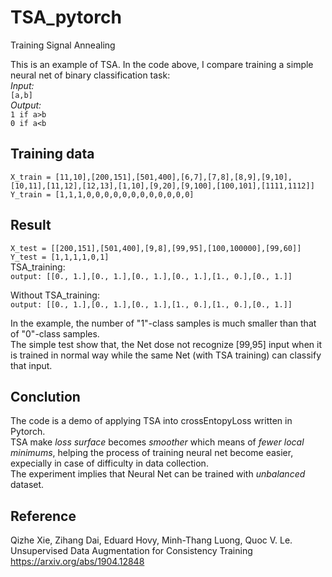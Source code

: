 # TSA_pytorch
Training Signal Annealing

This is an example of TSA.
In the code above, I compare training a simple neural net of binary classification task:  
*Input:*  
```[a,b]```  
*Output:*  
```1 if a>b```  
```0 if a<b```  
  
## Training data  
```X_train = [11,10],[200,151],[501,400],[6,7],[7,8],[8,9],[9,10],[10,11],[11,12],[12,13],[1,10],[9,20],[9,100],[100,101],[1111,1112]]```  
```Y_train = [1,1,1,0,0,0,0,0,0,0,0,0,0,0,0]```  

## Result  
```X_test = [[200,151],[501,400],[9,8],[99,95],[100,100000],[99,60]]```  
```Y_test = [1,1,1,1,0,1]```  
TSA_training:   
```output: [[0., 1.],[0., 1.],[0., 1.],[0., 1.],[1., 0.],[0., 1.]]```  
  
Without TSA_training:  
```output: [[0., 1.],[0., 1.],[0., 1.],[1., 0.],[1., 0.],[0., 1.]]```  
  

In the example, the number of "1"-class samples is much smaller than that of "0"-class samples.  
The simple test show that, the Net dose not recognize [99,95] input when it is trained in normal way while the same Net (with TSA training) can classify that input.  

## Conclution  
The code is a demo of applying TSA into crossEntopyLoss written in Pytorch.  
TSA make *loss surface* becomes *smoother* which means of *fewer local minimums*, helping the process of training neural net become easier, expecially in case of difficulty in data collection.  
The experiment implies that Neural Net can be trained with *unbalanced* dataset.   

## Reference  
Qizhe Xie, Zihang Dai, Eduard Hovy, Minh-Thang Luong, Quoc V. Le. Unsupervised Data Augmentation for Consistency Training https://arxiv.org/abs/1904.12848  
